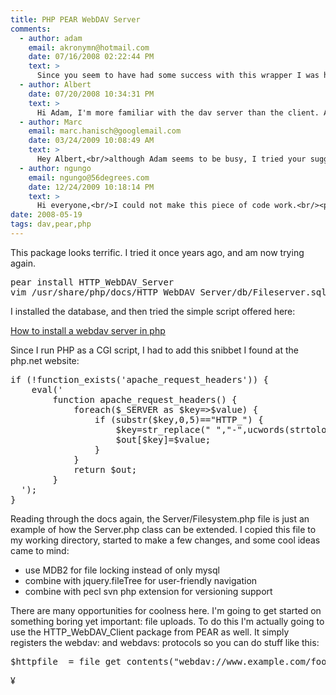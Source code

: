 ```yaml
---
title: PHP PEAR WebDAV Server
comments:
  - author: adam
    email: akronymn@hotmail.com
    date: 07/16/2008 02:22:44 PM
    text: >
      Since you seem to have had some success with this wrapper I was hoping maybe you could help me out by posting an example or at least some suggestions. What I am trying to do is upload a video from the server my website is hosted on to a remote server with webdav. My local server has WinNT, php 4.3 and apache 2.0. currently I am doing something along the lines of:<br/><br/>$strm = new HTTP_WebDAV_Client_Stream;<br/>$tmp_vid_loc = $_FILES['newVid']['tmp_name'];<br/>$target_vid_path = 'webdav://user:pass@stream.address.com/WMRoot/ce/' . $full_tid . '.wvx';<br/><br/>$opts = array();<br/>$opened = array();<br/>$strm-&gt;stream_open($target_vid_path, 'w', $opts, $opened);<br/><br/>$src = fopen($tmp_vid_loc, 'rb');<br/>$content = fread($src, filesize( $tmp_vid_loc));<br/>fclose($src);<br/><br/>$strm-&gt;stream_write($content);<br/>$strm-&gt;stream_close();<br/><br/> I get no errors from this but I have checked and found that both stream_open and stream_write are returning false. Upon further investigation I have found that stream_write is failing because of something to do with the options parameter. I find this especially confusing because the (very) limited documentation only says this parameter is "not used here" which is why I pass an empty array.<br/><br/> Thanks in advance for any help. Also if there is any other info I can provide I am more than happy to.
  - author: Albert
    date: 07/20/2008 10:34:31 PM
    text: >
      Hi Adam, I'm more familiar with the dav server than the client. And I think that there is a webdav extension which I found to have helpful documentation:<br/><br/><a href="http://php-webdav.pureftpd.org/project/php-webdav" rel="nofollow">http://php-webdav.pureftpd.org/project/php-webdav</a><br/><br/>But back to your situation, a stream wrapper should work the same way the rest of php streams work. Here's a few examples:<br/><br/><a href="http://www.php.net/manual/en/stream.examples.php" rel="nofollow">http://www.php.net/manual/en/stream.examples.php</a><br/><br/>So if you register the webdav wrapper as "webdav", you should then be able to simple copy the uploaded file to your webdav server, like with file_put_contents, for example:<br/><br/><a href="http://www.php.net/manual/en/function.file-put-contents.php" rel="nofollow">http://www.php.net/manual/en/function.file-put-contents.php</a><br/><br/>Hope that helps! Let me know if that helps, if not, I can try again. :-)
  - author: Marc
    email: marc.hanisch@googlemail.com
    date: 03/24/2009 10:08:49 AM
    text: >
      Hey Albert,<br/>although Adam seems to be busy, I tried your suggestion because I was wondering why the HTTP_WebDAV_Client_Stream Class seems to be so 'unhandy' - and yes! it works!<br/>Just register with the webdav protocal with HTTP_WebDAV_Client_Stream::register()<br/>and you can use the file_* functions with your webdav server!<br/><br/>Thank you so much! :-)<br/>Best regards,<br/>Marc
  - author: ngungo
    email: ngungo@56degrees.com
    date: 12/24/2009 10:18:14 PM
    text: >
      Hi everyone,<br/>I could not make this piece of code work.<br/><pre> require_once "HTTP/WebDAV/Client/Stream.php";<br/> if (!HTTP_WebDAV_Client_Stream::register()) echo "couldn't register WebDAV stream wrappers";<br/> else echo 'hello dav!';</pre><br/><br/>I've checked that the PEAR's HTTP_WebDAV_Client and it appears as following:<br/><pre> # cd /usr/local/lib/php/PEAR<br/># pear list HTTP_WebDAV_Client<br/>Installed Files For HTTP_WebDAV_Client<br/>==================================<br/>Type Install Path<br/>php /usr/local/lib/php/HTTP/WebDAV/Client/Stream.php<br/>php /usr/local/lib/php/HTTP/WebDAV/Tools/_parse_lock_response.php<br/>php /usr/local/lib/php/HTTP/WebDAV/Tools/_parse_propfind_response.php<br/>php /usr/local/lib/php/HTTP/WebDAV/Client.php </pre><br/><br/>Please help! thanks in advance.<br/>
date: 2008-05-19
tags: dav,pear,php
---
```

This package looks terrific. I tried it once years ago, and am now trying again.

<pre class="sh_sh">
pear install HTTP_WebDAV_Server
vim /usr/share/php/docs/HTTP_WebDAV_Server/db/Fileserver.sql</pre>
I installed the database, and then tried the simple script offered here:

<a href="http://blog.keyphrene.com/keyphrene/index.php/2006/09/16/9-how-to-install-a-webdav-server-in-php">How to install a webdav server in php</a>

Since I run PHP as a CGI script, I had to add this snibbet I found at the php.net website:
<pre class="sh_php">
if (!function_exists('apache_request_headers')) {
    eval('
        function apache_request_headers() {
            foreach($_SERVER as $key=>$value) {
                if (substr($key,0,5)=="HTTP_") {
                    $key=str_replace(" ","-",ucwords(strtolower(str_replace("_"," ",substr($key,5)))));
                    $out[$key]=$value;
                }
            }
            return $out;
        }
  ');
}</pre>

Reading through the docs again, the Server/Filesystem.php file is just an example of how the Server.php class can be extended. I copied this file to my working directory, started to make a few changes, and some cool ideas came to mind:

* use MDB2 for file locking instead of only mysql
* combine with jquery.fileTree for user-friendly navigation
* combine with pecl svn php extension for versioning support

There are many opportunities for coolness here. I'm going to get started on something boring yet important: file uploads. To do this I'm actually going to use the HTTP_WebDAV_Client package from PEAR as well. It simply registers the webdav: and webdavs: protocols so you can do stuff like this:

<pre class="sh_php">$httpfile  = file_get_contents("webdav://www.example.com/foo.txt");</pre>

¥

